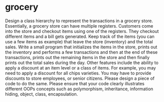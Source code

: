 # grocery
Design a class hierarchy to represent the transactions in a grocery store. 
Essentially, a grocery store can have multiple registers.  Customers come into the store and checkout items using one of the registers.
They checkout different items and a bill gets generated.  Keep track of the items (you can use a few items as example) that leave the store (inventory) and the total sales. 
Write a small program that initializes the items in the store, prints out the inventory and performs a few transactions and then at the end of these transactions, prints out the remaining items in the store and then finally prints out the total sales during the day. Other features include the ability to apply a discount at an item level or a class of items. 
For example, you may need to apply a discount for all chips varieties. You may have to provide discounts to store employees, or senior citizens. Please design a piece of code to do the same.
Please ensure that your code clearly illustrates different OOPs concepts such as polymorphism, inheritance, information hiding, object, class, encapsulation.

